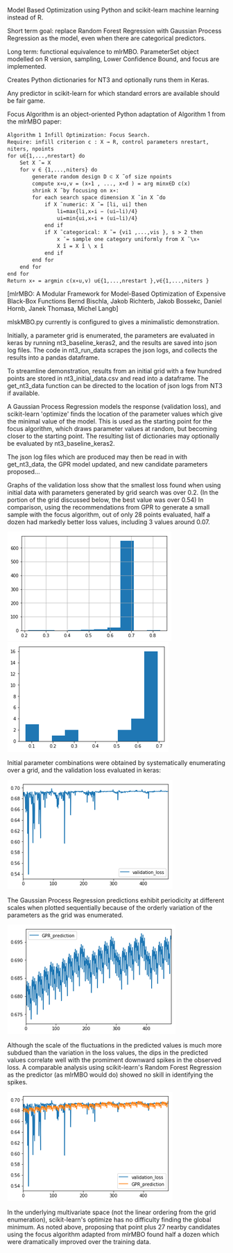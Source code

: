 Model Based Optimization using Python and scikit-learn machine learning instead of R. 

Short term goal: replace Random Forest Regression with Gaussian Process Regression as the model, even when there are categorical predictors. 

Long term: functional equivalence to mlrMBO.
ParameterSet object modelled on R version, sampling, Lower Confidence Bound, and focus are implemented.

Creates Python dictionaries for NT3 and optionally runs them in Keras.

Any predictor in scikit-learn for which standard errors are available should be fair game.


Focus Algorithm is an object-oriented Python adaptation of Algorithm 1 from the mlrMBO paper:

    Algorithm 1 Infill Optimization: Focus Search.
    Require: infill criterion c : X → R, control parameters nrestart, niters, npoints
    for u∈{1,...,nrestart} do 
        Set X ̃ = X
        for v ∈ {1,...,niters} do
            generate random design D ⊂ X ̃ of size npoints
            compute x∗u,v = (x∗1 , ..., x∗d ) = arg minx∈D c(x)
            shrink X ̃ by focusing on x∗:
            for each search space dimension X ̃ in X ̃ do
                if X ̃ numeric: X ̃ = [li, ui] then
                    li=max{li,x∗i − (ui−li)/4}
                    ui=min{ui,x∗i + (ui−li)/4}
                end if
                if X ̃ categorical: X ̃ = {vi1 ,...,vis }, s > 2 then
                    x ̄ = sample one category uniformly from X ̃ \x∗
                    X ̃i = X ̃i \ x ̄i
                end if 
            end for
        end for
    end for
    Return x∗ = argmin c(x∗u,v) u∈{1,...,nrestart },v∈{1,...,niters }


[mlrMBO: A Modular Framework for Model-Based Optimization of Expensive Black-Box Functions
Bernd Bischla, Jakob Richterb, Jakob Bossekc, Daniel Hornb, Janek Thomasa, Michel Langb]


mlskMBO.py currently is configured to gives a minimalistic demonstration.

Initially, a parameter grid is enumerated, the parameters are evaluated in keras by running nt3_baseline_keras2, and the results are saved into json log files.  The code in nt3_run_data scrapes the json logs, and collects the results into a pandas dataframe.   

To streamline demonstration, results from an initial grid with a few hundred points are stored in nt3_initial_data.csv and read into a dataframe.  The get_nt3_data function can be directed to the location of json logs from NT3 if available.

A Gaussian Process Regression models the response (validation loss), and scikit-learn 'optimize' finds the location of the parameter values which give the minimal value of the model.  This is used as the starting point for the focus algorithm, which draws parameter values at random, but becoming closer to the starting point.  The resulting list of dictionaries may optionally be evaluated by nt3_baseline_keras2.

The json log files which are produced may then be read in with get_nt3_data, the GPR model updated, and new candidate parameters proposed... 

Graphs of the validation loss show that the smallest loss found when using initial data with parameters generated by grid search was over 0.2.  (In the portion of the grid discussed below, the best value was over 0.54)  In comparison, using the recommendations from GPR to generate a small sample with the focus algorithm, out of only 28 points evaluated, half a dozen had markedly better loss values, including 3 values around 0.07.

![initial data](https://github.com/ECP-CANDLE/Scratch/blob/master/mlskMBO/validation_loss_initial_grid.png) 
![recommendations from GPR](https://github.com/ECP-CANDLE/Scratch/blob/master/mlskMBO/validation_loss_GPR_recommendations.png)

Initial parameter combinations were obtained by systematically enumerating over a grid, and the validation loss evaluated in keras:

![validation_loss](https://github.com/ECP-CANDLE/Scratch/blob/master/mlskMBO/validation_loss.png)

The Gaussian Process Regression predictions exhibit periodicity at different scales when plotted sequentially because of the orderly variation of the parameters as the grid was enumerated.

![gpr_predictions](https://github.com/ECP-CANDLE/Scratch/blob/master/mlskMBO/GPR_predictions.png)

Although the scale of the fluctuations in the predicted values is much more subdued than the variation in the loss values, the dips in the predicted values correlate well with the promiment downward spikes in the observed loss.  A comparable analysis using scikit-learn's Random Forest Regression as the predictor (as mlrMBO would do) showed no skill in identifying the spikes.

![validation_loss_gpr_predictions](https://github.com/ECP-CANDLE/Scratch/blob/master/mlskMBO/validation_loss_GPR_predictions.png)

In the underlying multivariate space (not the linear ordering from the grid enumeration), scikit-learn's optimize has no difficulty finding the global minimum.  As noted above, proposing that point plus 27 nearby candidates using the focus algorithm adapted from mlrMBO found half a dozen which were dramatically improved over the training data.
